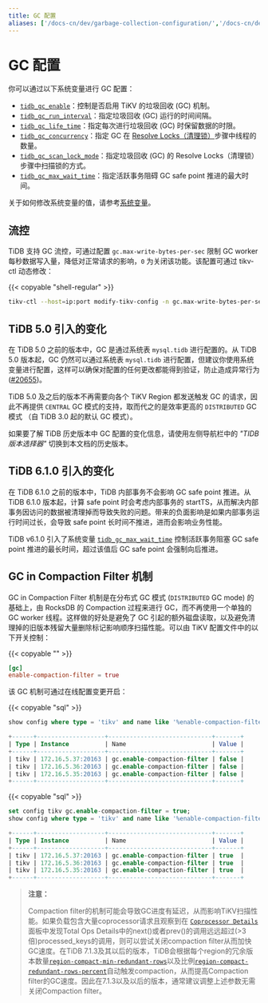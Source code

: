 ```yaml
---
title: GC 配置
aliases: ['/docs-cn/dev/garbage-collection-configuration/','/docs-cn/dev/reference/garbage-collection/configuration/']
---
```


# GC 配置

你可以通过以下系统变量进行 GC 配置：

* [`tidb_gc_enable`](/system-variables.md#tidb_gc_enable-从-v50-版本开始引入)：控制是否启用 TiKV 的垃圾回收 (GC) 机制。
* [`tidb_gc_run_interval`](/system-variables.md#tidb_gc_run_interval-从-v50-版本开始引入)：指定垃圾回收 (GC) 运行的时间间隔。
* [`tidb_gc_life_time`](/system-variables.md#tidb_gc_life_time-从-v50-版本开始引入)：指定每次进行垃圾回收 (GC) 时保留数据的时限。
* [`tidb_gc_concurrency`](/system-variables.md#tidb_gc_concurrency-从-v50-版本开始引入)：指定 GC 在 [Resolve Locks（清理锁）](/garbage-collection-overview.md#resolve-locks清理锁)步骤中线程的数量。
* [`tidb_gc_scan_lock_mode`](/system-variables.md#tidb_gc_scan_lock_mode-从-v50-版本开始引入)：指定垃圾回收 (GC) 的 Resolve Locks（清理锁）步骤中扫描锁的方式。
* [`tidb_gc_max_wait_time`](/system-variables.md#tidb_gc_max_wait_time-从-v610-版本开始引入)：指定活跃事务阻碍 GC safe point 推进的最大时间。

关于如何修改系统变量的值，请参考[系统变量](/system-variables.md)。

## 流控

TiDB 支持 GC 流控，可通过配置 `gc.max-write-bytes-per-sec` 限制 GC worker 每秒数据写入量，降低对正常请求的影响，`0` 为关闭该功能。该配置可通过 tikv-ctl 动态修改：

{{< copyable "shell-regular" >}}

```bash
tikv-ctl --host=ip:port modify-tikv-config -n gc.max-write-bytes-per-sec -v 10MB
```

## TiDB 5.0 引入的变化

在 TiDB 5.0 之前的版本中，GC 是通过系统表 `mysql.tidb` 进行配置的。从 TiDB 5.0 版本起，GC 仍然可以通过系统表 `mysql.tidb` 进行配置，但建议你使用系统变量进行配置，这样可以确保对配置的任何更改都能得到验证，防止造成异常行为 ([#20655](https://github.com/pingcap/tidb/issues/20655))。

TiDB 5.0 及之后的版本不再需要向各个 TiKV Region 都发送触发 GC 的请求，因此不再提供 `CENTRAL` GC 模式的支持，取而代之的是效率更高的 `DISTRIBUTED` GC 模式 （自 TiDB 3.0 起的默认 GC 模式）。

如果要了解 TiDB 历史版本中 GC 配置的变化信息，请使用左侧导航栏中的 _"TIDB 版本选择器"_ 切换到本文档的历史版本。

## TiDB 6.1.0 引入的变化

在 TiDB 6.1.0 之前的版本中，TiDB 内部事务不会影响 GC safe point 推进。从 TiDB 6.1.0 版本起，计算 safe point 时会考虑内部事务的 startTS，从而解决内部事务因访问的数据被清理掉而导致失败的问题。带来的负面影响是如果内部事务运行时间过长，会导致 safe point 长时间不推进，进而会影响业务性能。

TiDB v6.1.0 引入了系统变量 [`tidb_gc_max_wait_time`](/system-variables.md#tidb_gc_max_wait_time-从-v610-版本开始引入) 控制活跃事务阻塞 GC safe point 推进的最长时间，超过该值后 GC safe point 会强制向后推进。

## GC in Compaction Filter 机制

GC in Compaction Filter 机制是在分布式 GC 模式 (`DISTRIBUTED` GC mode) 的基础上，由 RocksDB 的 Compaction 过程来进行 GC，而不再使用一个单独的 GC worker 线程。这样做的好处是避免了 GC 引起的额外磁盘读取，以及避免清理掉的旧版本残留大量删除标记影响顺序扫描性能。可以由 TiKV 配置文件中的以下开关控制：

{{< copyable "" >}}

```toml
[gc]
enable-compaction-filter = true
```

该 GC 机制可通过在线配置变更开启：

{{< copyable "sql" >}}

```sql
show config where type = 'tikv' and name like '%enable-compaction-filter%';
```

```sql
+------+-------------------+-----------------------------+-------+
| Type | Instance          | Name                        | Value |
+------+-------------------+-----------------------------+-------+
| tikv | 172.16.5.37:20163 | gc.enable-compaction-filter | false |
| tikv | 172.16.5.36:20163 | gc.enable-compaction-filter | false |
| tikv | 172.16.5.35:20163 | gc.enable-compaction-filter | false |
+------+-------------------+-----------------------------+-------+
```

{{< copyable "sql" >}}

```sql
set config tikv gc.enable-compaction-filter = true;
show config where type = 'tikv' and name like '%enable-compaction-filter%';
```

```sql
+------+-------------------+-----------------------------+-------+
| Type | Instance          | Name                        | Value |
+------+-------------------+-----------------------------+-------+
| tikv | 172.16.5.37:20163 | gc.enable-compaction-filter | true  |
| tikv | 172.16.5.36:20163 | gc.enable-compaction-filter | true  |
| tikv | 172.16.5.35:20163 | gc.enable-compaction-filter | true  |
+------+-------------------+-----------------------------+-------+
```

> **注意：**
>
> Compaction filter的机制可能会导致GC进度有延迟，从而影响TiKV扫描性能。如果负载包含大量coprocessor请求且观察到在 [`Coprocessor Details`](/grafana-tikv-dashboard.md###Coprocessor-Detail)面板中发现Total Ops Details中的next()或者prev()的调用远远超过(>3倍)processed_keys的调用，则可以尝试关闭compaction filter从而加快GC速度。在TiDB 7.1.3及其以后的版本，TiDB会根据每个region的冗余版本数量[`region-compact-min-redundant-rows`](/tikv-configuration-file.md###region-compact-min-redundant-rows)以及比例[`region-compact-redundant-rows-percent`](/tikv-configuration-file.md###region-compact-redundant-rows-percent)自动触发compaction，从而提高Compaction filter的GC速度。因此在7.1.3以及以后的版本，通常建议调整上述参数无需关闭Compaction filter。
